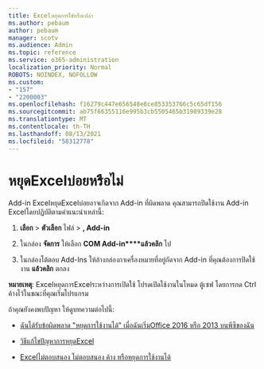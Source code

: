 ```yaml
---
title: Excelหยุดการใช่หรือเปล่า
ms.author: pebaum
author: pebaum
manager: scotv
ms.audience: Admin
ms.topic: reference
ms.service: o365-administration
localization_priority: Normal
ROBOTS: NOINDEX, NOFOLLOW
ms.custom:
- "157"
- "2200003"
ms.openlocfilehash: f16279c447e656548e8ce853353766c5c65df156
ms.sourcegitcommit: ab75f66355116e995b3cb5505465b31989339e28
ms.translationtype: MT
ms.contentlocale: th-TH
ms.lasthandoff: 08/13/2021
ms.locfileid: "58312778"
---
```

# <a name="frequent-excel-crashes"></a>หยุดExcelบ่อยหรือไม่

Add-in ExcelหยุดExcelบ่อยอาจเกิดจาก Add-in ที่ผิดพลาด คุณสามารถปิดใช้งาน Add-in Excelโดยปฏิบัติตามคําแนะนําเหล่านี้:
  
1. **เลือก** \> **ตัวเลือก** ไฟล์ \> **, Add-in**

2. ในกล่อง **จัดการ** ให้เลือก **COM Add-in****แล้วคลิก** ไป

3. ในกล่องโต้ตอบ Add-Ins ให้ล้างกล่องกาเครื่องหมายที่อยู่ถัดจาก Add-in ที่คุณต้องการปิดใช้งาน **แล้วคลิก** ตกลง

**หมายเหตุ**: ExcelหยุดการExcelระหว่างการเปิดใช้ โปรดเปิดใช้งานในโหมด ตู้เซฟ โดยการกด Ctrl ค้างไว้ในขณะที่คุณเริ่มโปรแกรม
  
ถ้าคุณยังคงพบปัญหา ให้ดูบทความต่อไปนี้:
  
- [ฉันได้รับข้อผิดพลาด "หยุดการใช้งานได้" เมื่อฉันเริ่มOffice 2016 หรือ 2013 บนพีซีของฉัน](https://support.office.com/article/52bd7985-4e99-4a35-84c8-2d9b8301a2fa.aspx)

- [วิธีแก้ไขปัญหาการหยุดExcel](https://support.microsoft.com/help/2758592/how-to-troubleshoot-crashing-and-not-responding-issues-with-excel)

- [Excelไม่ตอบสนอง ไม่ตอบสนอง ค้าง หรือหยุดการใช้งานได้](https://support.office.com/article/37e7d3c9-9e84-40bf-a805-4ca6853a1ff4.aspx)
